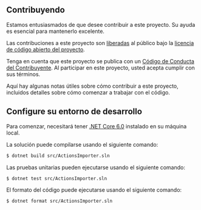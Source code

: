## Contribuyendo

Estamos entusiasmados de que desee contribuir a este proyecto. Su ayuda es esencial para mantenerlo excelente.

Las contribuciones a este proyecto son [liberadas](https://docs.github.com/en/site-policy/github-terms/github-terms-of-service#6-contributions-under-repository-license) al público bajo la [licencia de código abierto del proyecto](LICENSE).

Tenga en cuenta que este proyecto se publica con un [Código de Conducta del Contribuyente](CODE_OF_CONDUCT.md). Al participar en este proyecto, usted acepta cumplir con sus términos.

Aquí hay algunas notas útiles sobre cómo contribuir a este proyecto, incluidos detalles sobre cómo comenzar a trabajar con el código.

## Configure su entorno de desarrollo

Para comenzar, necesitará tener [.NET Core 6.0](https://dotnet.microsoft.com/en-us/download) instalado en su máquina local.

La solución puede compilarse usando el siguiente comando:

```bash
$ dotnet build src/ActionsImporter.sln
```

Las pruebas unitarias pueden ejecutarse usando el siguiente comando:

```bash
$ dotnet test src/ActionsImporter.sln
```

El formato del código puede ejecutarse usando el siguiente comando:

```bash
$ dotnet format src/ActionsImporter.sln
``` 